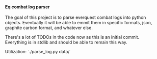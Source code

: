 #### Eq combat log parser 

The goal of this project is to parse everquest combat logs into python objects. Eventually it will be able to emmit them in specific formats, json, graphite carbon format, and whatever else.

There's a lot of TODOs in the code now as this is an initial commit. Everything is in stdlib and should be able to remain this way.

Utilization: `./parse_log.py data/
